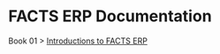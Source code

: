 # FACTS ERP Documentation

Book 01 > [Introductions to FACTS ERP](Book_01/Introduction-to-FACTS_ERP-and-Customization.md)